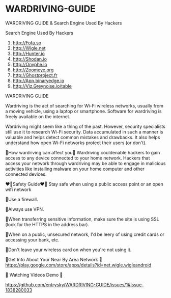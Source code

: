 # WARDRIVING-GUIDE
WARDRIVING GUIDE &amp; Search Engine Used By Hackers

Search Engine Used By Hackers

1. http://Fofa.so
2. http://Wigle.net
3. http://Hunter.io
4. http://Shodan.io
5. http://Onyphe.io
6. http://Zoomeye.org
7. http://Ghostproject.fr
8. http://App.binaryedge.io
9. http://Viz.Greynoise.io/table

WARDRIVING GUIDE

Wardriving is the act of searching for Wi-Fi wireless networks, usually from a moving vehicle, using a laptop or smartphone. Software for wardriving is freely available on the internet.

Wardriving might seem like a thing of the past. However, security specialists still use it to research Wi-Fi security. Data accumulated in such a manner is valuable and helps detect common mistakes and drawbacks. It also helps understand how open Wi-Fi networks protect their users (or don't).

🍏How wardriving can affect you🍏
 Wardriving couldenable hackers to gain access to any device connected to your home network. Hackers that access your network through wardriving may be able to engage in malicious activities like installing malware on your home computer and other connected devices.

❤️‍🔥Safety Guide❤️‍🔥
Stay safe when using a public access point or an open wifi network

🥶Use a firewall.

🥶Always use VPN. 

🥶When transferring sensitive information, make sure the site is using SSL (look for the HTTPS in the address bar).

🥶When on a public, unsecured network, I'd be leery of using credit cards or accessing your bank, etc.

🥶Don't leave your wireless card on when you're not using it.

🍎Get Info About Your Near By Area Network 🍏
https://play.google.com/store/apps/details?id=net.wigle.wigleandroid


🍎 Watching Videos Demo 🍏

https://github.com/entrysky/WARDRIVING-GUIDE/issues/1#issue-1838280033
